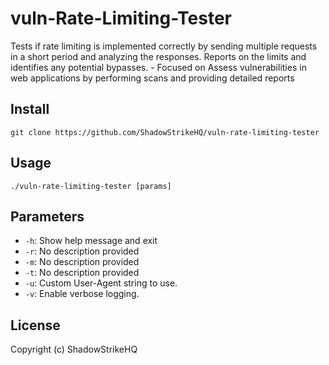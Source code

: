 # vuln-Rate-Limiting-Tester
Tests if rate limiting is implemented correctly by sending multiple requests in a short period and analyzing the responses. Reports on the limits and identifies any potential bypasses. - Focused on Assess vulnerabilities in web applications by performing scans and providing detailed reports

## Install
`git clone https://github.com/ShadowStrikeHQ/vuln-rate-limiting-tester`

## Usage
`./vuln-rate-limiting-tester [params]`

## Parameters
- `-h`: Show help message and exit
- `-r`: No description provided
- `-m`: No description provided
- `-t`: No description provided
- `-u`: Custom User-Agent string to use.
- `-v`: Enable verbose logging.

## License
Copyright (c) ShadowStrikeHQ

